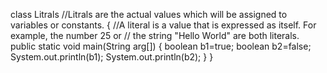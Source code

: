class Litrals //Litrals are the actual values which will be assigned to variables or constants.
{             //A literal is a value that is expressed as itself. For example, the number 25 or
             // the string "Hello World" are both literals.   
public static void main(String arg[])
{
boolean b1=true;
boolean b2=false;
System.out.println(b1);
System.out.println(b2);
}
}
